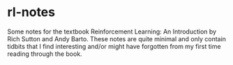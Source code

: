 # rl-notes

Some notes for the textbook Reinforcement Learning: An Introduction by Rich Sutton and Andy Barto. These notes are quite minimal and only contain tidbits that I find interesting and/or might have forgotten from my first time reading through the book.
